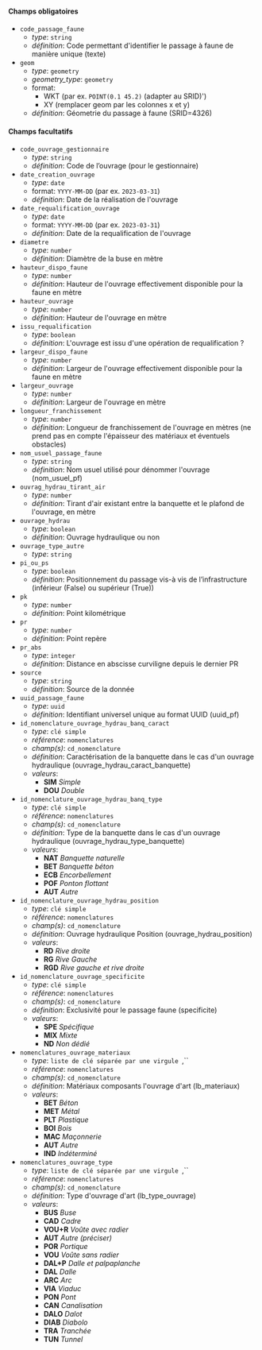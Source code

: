 

#### Champs obligatoires

- `code_passage_faune`
  - *type*: `string`
  - *définition*: Code permettant d'identifier le passage à faune de manière unique (texte)
- `geom`
  - *type*: `geometry`
  - *geometry_type*: `geometry`
  - format:
    - WKT (par ex. `POINT(0.1 45.2)` (adapter au SRID)')
    - XY (remplacer geom par les colonnes x et y)
  - *définition*: Géometrie du passage à faune (SRID=4326)


#### Champs facultatifs

- `code_ouvrage_gestionnaire`
  - *type*: `string`
  - *définition*: Code de l’ouvrage (pour le gestionnaire)
- `date_creation_ouvrage`
  - *type*: `date`
  - format: `YYYY-MM-DD` (par ex. `2023-03-31`)
  - *définition*: Date de la réalisation de l'ouvrage
- `date_requalification_ouvrage`
  - *type*: `date`
  - format: `YYYY-MM-DD` (par ex. `2023-03-31`)
  - *définition*: Date de la requalification de l'ouvrage
- `diametre`
  - *type*: `number`
  - *définition*: Diamètre de la buse en mètre
- `hauteur_dispo_faune`
  - *type*: `number`
  - *définition*: Hauteur de l'ouvrage effectivement disponible pour la faune en mètre
- `hauteur_ouvrage`
  - *type*: `number`
  - *définition*: Hauteur de l'ouvrage en mètre
- `issu_requalification`
  - *type*: `boolean`
  - *définition*: L'ouvrage est issu d'une opération de requalification ?
- `largeur_dispo_faune`
  - *type*: `number`
  - *définition*: Largeur de l'ouvrage effectivement disponible pour la faune en mètre
- `largeur_ouvrage`
  - *type*: `number`
  - *définition*: Largeur de l'ouvrage en mètre
- `longueur_franchissement`
  - *type*: `number`
  - *définition*: Longueur de franchissement de l'ouvrage en mètres (ne prend pas en compte l'épaisseur des matériaux et éventuels obstacles)
- `nom_usuel_passage_faune`
  - *type*: `string`
  - *définition*: Nom usuel utilisé pour dénommer l'ouvrage (nom_usuel_pf)
- `ouvrag_hydrau_tirant_air`
  - *type*: `number`
  - *définition*:  Tirant d'air existant entre la banquette et le plafond de l'ouvrage, en mètre
- `ouvrage_hydrau`
  - *type*: `boolean`
  - *définition*: Ouvrage hydraulique ou non
- `ouvrage_type_autre`
  - *type*: `string`
- `pi_ou_ps`
  - *type*: `boolean`
  - *définition*: Positionnement du passage vis-à vis de l’infrastructure (inférieur (False) ou supérieur (True))
- `pk`
  - *type*: `number`
  - *définition*: Point kilométrique
- `pr`
  - *type*: `number`
  - *définition*: Point repère
- `pr_abs`
  - *type*: `integer`
  - *définition*: Distance en abscisse curviligne depuis le dernier PR
- `source`
  - *type*: `string`
  - *définition*: Source de la donnée
- `uuid_passage_faune`
  - *type*: `uuid`
  - *définition*: Identifiant universel unique au format UUID (uuid_pf)
- `id_nomenclature_ouvrage_hydrau_banq_caract`
  - *type*: `clé simple`
  - *référence*: `nomenclatures`
  - *champ(s)*: `cd_nomenclature`
  - *définition*: Caractérisation de la banquette dans le cas d'un ouvrage hydraulique (ouvrage_hydrau_caract_banquette)
  - *valeurs*:
    - **SIM** *Simple*
    - **DOU** *Double*
- `id_nomenclature_ouvrage_hydrau_banq_type`
  - *type*: `clé simple`
  - *référence*: `nomenclatures`
  - *champ(s)*: `cd_nomenclature`
  - *définition*: Type de la banquette dans le cas d'un ouvrage hydraulique (ouvrage_hydrau_type_banquette)
  - *valeurs*:
    - **NAT** *Banquette naturelle*
    - **BET** *Banquette béton*
    - **ECB** *Encorbellement*
    - **POF** *Ponton flottant*
    - **AUT** *Autre*
- `id_nomenclature_ouvrage_hydrau_position`
  - *type*: `clé simple`
  - *référence*: `nomenclatures`
  - *champ(s)*: `cd_nomenclature`
  - *définition*: Ouvrage hydraulique Position (ouvrage_hydrau_position)
  - *valeurs*:
    - **RD** *Rive droite*
    - **RG** *Rive Gauche*
    - **RGD** *Rive gauche et rive droite*
- `id_nomenclature_ouvrage_specificite`
  - *type*: `clé simple`
  - *référence*: `nomenclatures`
  - *champ(s)*: `cd_nomenclature`
  - *définition*: Exclusivité pour le passage faune (specificite)
  - *valeurs*:
    - **SPE** *Spécifique*
    - **MIX** *Mixte*
    - **ND** *Non dédié*
- `nomenclatures_ouvrage_materiaux`
  - *type*: `liste de clé séparée par une virgule `,``
  - *référence*: `nomenclatures`
  - *champ(s)*: `cd_nomenclature`
  - *définition*: Matériaux composants l'ouvrage d'art (lb_materiaux)
  - *valeurs*:
    - **BET** *Béton*
    - **MET** *Métal*
    - **PLT** *Plastique*
    - **BOI** *Bois*
    - **MAC** *Maçonnerie*
    - **AUT** *Autre*
    - **IND** *Indéterminé*
- `nomenclatures_ouvrage_type`
  - *type*: `liste de clé séparée par une virgule `,``
  - *référence*: `nomenclatures`
  - *champ(s)*: `cd_nomenclature`
  - *définition*: Type d'ouvrage d'art (lb_type_ouvrage)
  - *valeurs*:
    - **BUS** *Buse*
    - **CAD** *Cadre*
    - **VOU+R** *Voûte avec radier*
    - **AUT** *Autre (préciser)*
    - **POR** *Portique*
    - **VOU** *Voûte sans radier*
    - **DAL+P** *Dalle et palpaplanche*
    - **DAL** *Dalle*
    - **ARC** *Arc*
    - **VIA** *Viaduc*
    - **PON** *Pont*
    - **CAN** *Canalisation*
    - **DALO** *Dalot*
    - **DIAB** *Diabolo*
    - **TRA** *Tranchée*
    - **TUN** *Tunnel*

